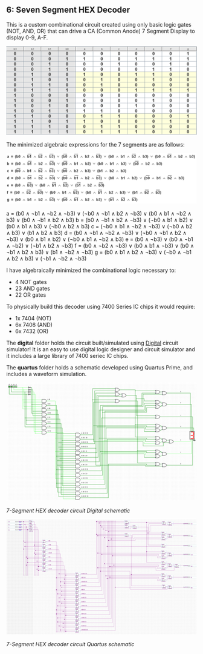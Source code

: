 ## 6: Seven Segment HEX Decoder

This is a custom combinational circuit created using only basic logic gates (NOT, AND, OR) that can drive a CA (Common Anode) 7 Segment Display to display 0-9, A-F.

![Seven Segment Truth Table (Common Cathode)](https://github.com/pietrea2/7400-Series-IC-And-Transistor-Digital-Circuits/blob/main/6_7-Segment_HEX_Decoder/truth_table_common_cathode.png)

The minimized algebraic expressions for the 7 segments are as follows:

![Seven Segment Algebraic Expression (Common Cathode)](https://github.com/pietrea2/7400-Series-IC-And-Transistor-Digital-Circuits/blob/main/6_7-Segment_HEX_Decoder/algebraic_solution_7_seg.png)

a = (b0 ∧ ¬b1 ∧ ¬b2 ∧ ¬b3) ∨ (¬b0 ∧ ¬b1 ∧ b2 ∧ ¬b3) ∨ (b0 ∧ b1 ∧ ¬b2 ∧ b3) ∨ (b0 ∧ ¬b1 ∧ b2 ∧ b3)
b = (b0 ∧ ¬b1 ∧ b2 ∧ ¬b3) ∨ (¬b0 ∧ b1 ∧ b2) ∨ (b0 ∧ b1 ∧ b3) ∨ (¬b0 ∧ b2 ∧ b3)
c = (¬b0 ∧ b1 ∧ ¬b2 ∧ ¬b3) ∨ (¬b0 ∧ b2 ∧ b3) ∨ (b1 ∧ b2 ∧ b3)
d = (b0 ∧ ¬b1 ∧ ¬b2 ∧ ¬b3) ∨ (¬b0 ∧ ¬b1 ∧ b2 ∧ ¬b3) ∨ (b0 ∧ b1 ∧ b2) ∨ (¬b0 ∧ b1 ∧ ¬b2 ∧ b3)
e = (b0 ∧ ¬b3) ∨ (b0 ∧ ¬b1 ∧ ¬b2) ∨ (¬b1 ∧ b2 ∧ ¬b3)
f = (b0 ∧ ¬b2 ∧ ¬b3) ∨ (b0 ∧ b1 ∧ ¬b3) ∨ (b0 ∧ ¬b1 ∧ b2 ∧ b3) ∨ (b1 ∧ ¬b2 ∧ ¬b3)
g = (b0 ∧ b1 ∧ b2 ∧ ¬b3) ∨ (¬b0 ∧ ¬b1 ∧ b2 ∧ b3) ∨ (¬b1 ∧ ¬b2 ∧ ¬b3)




I have algebraically minimized the combinational logic necessary to:
  - 4 NOT gates
  - 23 AND gates
  - 22 OR gates

To physically build this decoder using 7400 Series IC chips it would require:
  - 1x 7404 (NOT)
  - 6x 7408 (AND)
  - 6x 7432 (OR)

The **digital** folder holds the circuit built/simulated using [Digital](https://github.com/hneemann/Digital) circuit simulator! It is an easy to use digital logic designer and circuit simulator and it includes a large library of 7400 seriec IC chips.

The **quartus** folder holds a schematic developed using Quartus Prime, and includes a waveform simulation.

![Seven Segment Decoder Logic Circuit](https://github.com/pietrea2/7400-Series-IC-And-Transistor-Digital-Circuits/blob/main/6_7-Segment_HEX_Decoder/decoder_7_seg_digital_schematic.png)

*7-Segment HEX decoder circuit Digital schematic*

![Seven Segment Decoder Logic Circuit](https://github.com/pietrea2/7400-Series-IC-And-Transistor-Digital-Circuits/blob/main/6_7-Segment_HEX_Decoder/decoder_7_seg_quartus_schematic.png)

*7-Segment HEX decoder circuit Quartus schematic*
